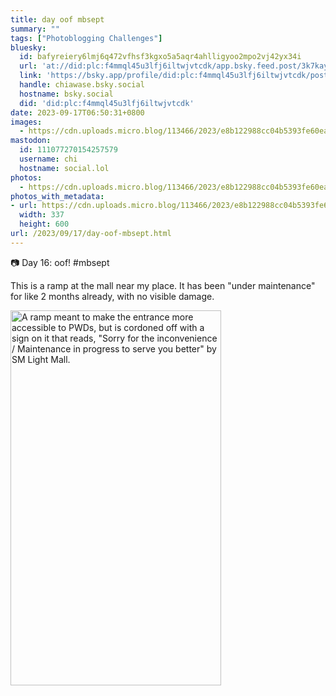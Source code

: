 ```yaml
---
title: day oof mbsept
summary: ""
tags: ["Photoblogging Challenges"]
bluesky:
  id: bafyreiery6lmj6q472vfhsf3kgxo5a5aqr4ahlligyoo2mpo2vj42yx34i
  url: 'at://did:plc:f4mmql45u3lfj6iltwjvtcdk/app.bsky.feed.post/3k7kaygvq3x2f'
  link: 'https://bsky.app/profile/did:plc:f4mmql45u3lfj6iltwjvtcdk/post/3k7kaygvq3x2f'
  handle: chiawase.bsky.social
  hostname: bsky.social
  did: 'did:plc:f4mmql45u3lfj6iltwjvtcdk'
date: 2023-09-17T06:50:31+0800
images:
  - https://cdn.uploads.micro.blog/113466/2023/e8b122988cc04b5393fe60ea97c3f3fb.jpg
mastodon:
  id: 111077270154257579
  username: chi
  hostname: social.lol
photos:
  - https://cdn.uploads.micro.blog/113466/2023/e8b122988cc04b5393fe60ea97c3f3fb.jpg
photos_with_metadata:
- url: https://cdn.uploads.micro.blog/113466/2023/e8b122988cc04b5393fe60ea97c3f3fb.jpg
  width: 337
  height: 600
url: /2023/09/17/day-oof-mbsept.html
---
```


📷 Day 16: oof! #mbsept

This is a ramp at the mall near my place. It has been "under maintenance" for like 2 months already, with no visible damage.

<img src="uploads/2023/e8b122988cc04b5393fe60ea97c3f3fb.jpg" width="337" height="600" alt="A ramp meant to make the entrance more accessible to PWDs, but is cordoned off with a sign on it that reads, &quot;Sorry for the inconvenience / Maintenance in progress to serve you better&quot; by SM Light Mall.">
